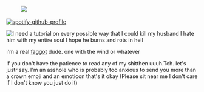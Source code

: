                ![](https://files.catbox.moe/e9dbjd.webp)

[![spotify-github-profile](https://spotify-github-profile.kittinanx.com/api/view?uid=31r3run7mxwwbc7mrb6xp2dgrpnm&cover_image=true&theme=novatorem&show_offline=false&background_color=000000&interchange=false&bar_color=838fc9&bar_color_cover=false)](https://github.com/kittinan/spotify-github-profile)

![I need a tutorial on every possible way that I could kill my husband I hate him with my entire soul I hope he burns and rots in hell](https://github.com/user-attachments/assets/82d00427-9ab6-441c-87ac-354f441f515f)


i'm a real [faggot](https://nodtotherhythm.com/) dude. one with the wind or whatever

If you don't have the patience to read any of my shitthen uuuh.Tch. let's justr say. I'm an asshole who is probably too anxious to send you more than a crown emoji and an emoticon that's it okay (Please sit near me I don't care if I don't know you just do it)
